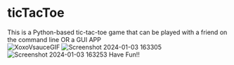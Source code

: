 # ticTacToe
This is a Python-based tic-tac-toe game that can be played with a friend on the command line OR a GUI APP  
![XoxoVsauceGIF](https://github.com/GoSEHawks/ticTacToe/assets/45705923/8e9a31cf-19d2-4f17-bf64-18d16c277eeb)
![Screenshot 2024-01-03 163305](https://github.com/GoSEHawks/ticTacToe/assets/45705923/72f8e64e-7674-4018-b6eb-2713e3b89fca)
![Screenshot 2024-01-03 163253](https://github.com/GoSEHawks/ticTacToe/assets/45705923/315ff8a2-7095-4e9b-8198-8f1f7d71d7a3)
Have Fun!!
